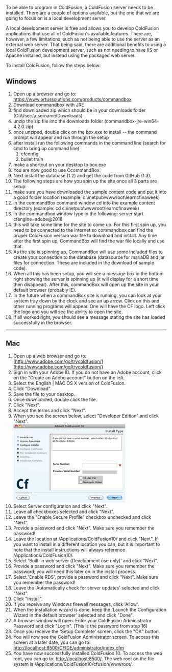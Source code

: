 To be able to program in ColdFusion, a ColdFusion server needs to be
installed. There are a couple of options available, but the one that we
are going to focus on is a local development server.

A local development server is free and allows you to develop ColdFusion
applications that use all of ColdFusion's available features. There are,
however, a few limitations, such as not being able to use the server as
an external web server. That being said, there are additional benefits
to using a local ColdFusion development server, such as not needing to
have IIS or Apache installed, but instead using the packaged web server.

To install ColdFusion, follow the steps below:

## Windows

1. Open up a browser and go to: <https://www.ortussolutions.com/products/commandbox>
1. Download commandbox with JRE
1. find downloaded zip which should be in your downloads folder (C:\Users\username\Downloads\)
1. unzip the zip file into the downloads folder (commandbox-jre-win64-4.2.0.zip)
1. once unziped, double click on the box.exe to install -- the command prompt will appear and run through the setup
1. after install run the following commands in the command line (search for cmd to bring up command line)
     1. cfconfig
     1. bullet train
1. make a shortcut on your desktop to box.exe
1. You are now good to use CcommandBox.
1. Next install the database (1.2) and get the code from GitHub (1.3).
1. The following steps are how you spin up the site once all 3 parts are setup:
1. make sure you have downloaded the sample content code and put it into a good folder location (example: c:\inetpub\wwwroot\learncfinaweek\)
1. in the commandBox command window cd into the example content directory (example: cd c:\inetpub\wwwroot\learncfinaweek)
1. in the commandbox window type in the following: server start cfengine=adobe@2018
1. this will take some time for the site to come up. For this first spin up, you need to be connected to the internet so commandbox can find the proper ColdFusion version war file to download and install. Any time after the first spin up, CommandBox will find the war file locally and use that.
1. As the site is spinning up, CommandBox will use some included files to create your connection to the database (datasource for mariaDB and jar files for connection. These are included in the download of sample code).
1. When all this has been setup, you will see a message box in the bottom right showing the server is spinning up (it will display for a short time then disappear). After this, commandBox will open up the site in your default browser (probably IE).
1. In the future when a commandBox site is running, you can look at your system tray down by the clock and see an up arrow. Click on this and other running programs will appear. One will have the CF logo. Left click the logo and you will see the ability to open the site.
1. if all worked right, you should see a message stating the site has loaded successfully in the browser.

---

## Mac

1. Open up a web browser and go to:
    [http://www.adobe.com/go/trycoldfusion/](http://www.adobe.com/go/trycoldfusion/)
1. Sign in with your Adobe ID. If you do not have an Adobe account, click on the "Create an Adobe account" button on the left.
1. Select the English | MAC OS X version of ColdFusion.
1. Click "Download".
1. Save the file to your desktop.
1. Once downloaded, double click the file.
1. Click "Next".
1. Accept the terms and click "Next".
1. When you see the screen below, select "Developer Edition" and click
    "Next". \
     ![](/assets/img/mac_cf_installscreen_small.png)
1. Select Server configuration and click "Next".
1. Leave all checkboxes selected and click "Next".
1. Leave the "Enable Secure Profile" checkbox unchecked and click
    "Next".
1. Provide a password and click "Next". Make sure you remember the
    password!
1. Leave the location at /Applications/ColdFusion10/ and click "Next".
    If you want to install in a different location you can, but it is
    important to note that the install instructions will always
    reference /Applications/ColdFusion10/.
1. Select 'Built-in web server (Development use only)' and click
    "Next".
1. Provide a password and click "Next". Make sure you remember the
    password; you will need this later on in the install process.
1. Select 'Enable RDS', provide a password and click "Next". Make sure
    you remember the password!
1. Leave the 'Automatically check for server updates' selected and
    click "Next".
1. Click "Install".
1. If you receive any Windows firewall messages, click 'Allow'.
1. When the installation wizard is done, keep the 'Launch the
    Configuration Wizard in the default browser' selected and click
    "Done".
1. A browser window will open. Enter your ColdFusion Administrator
    Password and click "Login". (This is the password from step 16)
1. Once you receive the 'Setup Complete' screen, click the "OK" button.
1. You will now see the ColdFusion Administrator screen. To access this
    screen at a later date, you can go to:
    [http://localhost:8500/CFIDE/administrator/index.cfm](http://localhost:8500/CFIDE/administrator/index.cfm)
1. You have now successfully installed ColdFusion 10. To access the web root, you can go to: <http://localhost:8500/>. The web root on the file system is /Applications/ColdFusion10/cfusion/wwwroot/.
